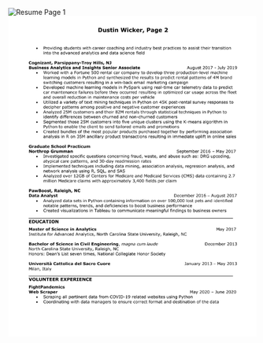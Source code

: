 ![Resume Page 1]([images/Resume%20-%20Dustin%20Wicker-1.png](https://github.com/dustinwicker/Resume/blob/master/Resume%20-%20Dustin%20Wicker.pdf))
![Resume Page 2](images/Resume%20-%20Dustin%20Wicker-2.png)
